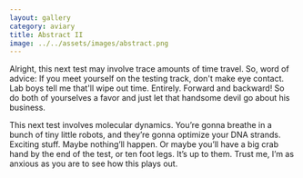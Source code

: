 ```yaml
---
layout: gallery
category: aviary
title: Abstract II
image: ../../assets/images/abstract.png
---
```


Alright, this next test may involve trace amounts of time travel. So, word of advice: If you meet yourself on the testing track, don't make eye contact. Lab boys tell me that'll wipe out time. Entirely. Forward and backward! So do both of yourselves a favor and just let that handsome devil go about his business.

This next test involves molecular dynamics. You’re gonna breathe in a bunch of tiny little robots, and they’re gonna optimize your DNA strands. Exciting stuff. Maybe nothing’ll happen. Or maybe you’ll have a big crab hand by the end of the test, or ten foot legs. It’s up to them. Trust me, I’m as anxious as you are to see how this plays out.
